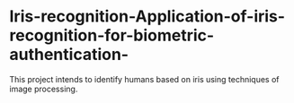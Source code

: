 # Iris-recognition-Application-of-iris-recognition-for-biometric-authentication-
This project intends to identify humans based on iris using techniques of image processing.
